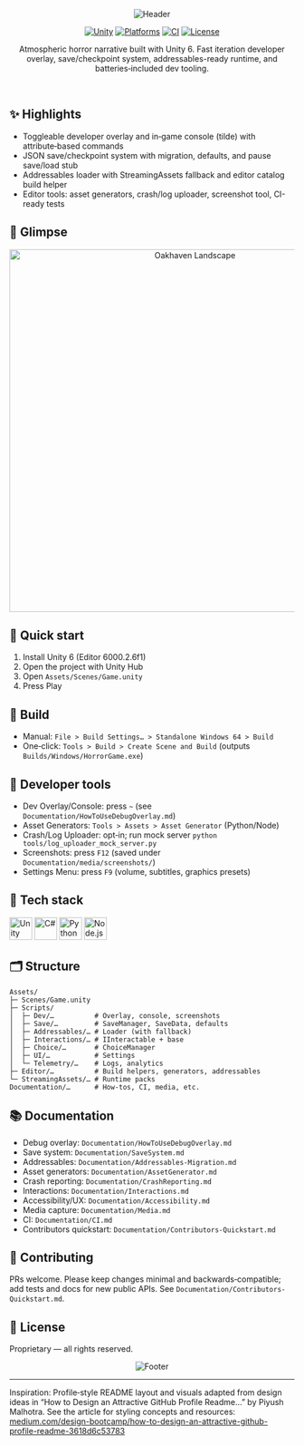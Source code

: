 <p align="center">
  <img src="https://capsule-render.vercel.app/api?type=waving&color=0:6a11cb,100:2575fc&height=140&section=header&text=Oakhaven's%20Point&fontColor=ffffff&fontSize=36&animation=fadeIn" alt="Header" />
</p>

<div align="center">

[![Unity](https://img.shields.io/badge/Unity-6000.2.6f1-000000?logo=unity&logoColor=white)](https://unity.com/releases/editor/whats-new/6000.2)
[![Platforms](https://img.shields.io/badge/Platforms-Windows%20%7C%20Android-444)](https://unity.com)
[![CI](https://github.com/Snapwave333/OakhavensPoint/actions/workflows/unity-ci.yml/badge.svg)](https://github.com/Snapwave333/OakhavensPoint/actions)
[![License](https://img.shields.io/badge/License-Proprietary-red)](#license)

</div>

<div align="center">

Atmospheric horror narrative built with Unity 6. Fast iteration developer overlay, save/checkpoint system, addressables-ready runtime, and batteries‑included dev tooling.

</div>

<br/>

## ✨ Highlights
- Toggleable developer overlay and in‑game console (tilde) with attribute‑based commands
- JSON save/checkpoint system with migration, defaults, and pause save/load stub
- Addressables loader with StreamingAssets fallback and editor catalog build helper
- Editor tools: asset generators, crash/log uploader, screenshot tool, CI-ready tests

## 📸 Glimpse
<p align="center">
  <img src="Assets/Images/oakhaven_landscape.png" alt="Oakhaven Landscape" width="640"/>
</p>

## 🚀 Quick start
1. Install Unity 6 (Editor 6000.2.6f1)
2. Open the project with Unity Hub
3. Open `Assets/Scenes/Game.unity`
4. Press Play

## 🔧 Build
- Manual: `File > Build Settings… > Standalone Windows 64 > Build`
- One‑click: `Tools > Build > Create Scene and Build` (outputs `Builds/Windows/HorrorGame.exe`)

## 🧰 Developer tools
- Dev Overlay/Console: press `~` (see `Documentation/HowToUseDebugOverlay.md`)
- Asset Generators: `Tools > Assets > Asset Generator` (Python/Node)
- Crash/Log Uploader: opt‑in; run mock server `python tools/log_uploader_mock_server.py`
- Screenshots: press `F12` (saved under `Documentation/media/screenshots/`)
- Settings Menu: press `F9` (volume, subtitles, graphics presets)

## 🧱 Tech stack
<p>
  <img src="https://cdn.jsdelivr.net/gh/devicons/devicon/icons/unity/unity-original.svg" width="40" title="Unity"/>
  <img src="https://cdn.jsdelivr.net/gh/devicons/devicon/icons/csharp/csharp-original.svg" width="40" title="C#"/>
  <img src="https://cdn.jsdelivr.net/gh/devicons/devicon/icons/python/python-original.svg" width="40" title="Python"/>
  <img src="https://cdn.jsdelivr.net/gh/devicons/devicon/icons/nodejs/nodejs-original.svg" width="40" title="Node.js"/>
</p>

## 🗂️ Structure
```
Assets/
├─ Scenes/Game.unity
├─ Scripts/
│  ├─ Dev/…          # Overlay, console, screenshots
│  ├─ Save/…         # SaveManager, SaveData, defaults
│  ├─ Addressables/… # Loader (with fallback)
│  ├─ Interactions/… # IInteractable + base
│  ├─ Choice/…       # ChoiceManager
│  ├─ UI/…           # Settings
│  └─ Telemetry/…    # Logs, analytics
├─ Editor/…          # Build helpers, generators, addressables
└─ StreamingAssets/… # Runtime packs
Documentation/…      # How‑tos, CI, media, etc.
```

## 📚 Documentation
- Debug overlay: `Documentation/HowToUseDebugOverlay.md`
- Save system: `Documentation/SaveSystem.md`
- Addressables: `Documentation/Addressables-Migration.md`
- Asset generators: `Documentation/AssetGenerator.md`
- Crash reporting: `Documentation/CrashReporting.md`
- Interactions: `Documentation/Interactions.md`
- Accessibility/UX: `Documentation/Accessibility.md`
- Media capture: `Documentation/Media.md`
- CI: `Documentation/CI.md`
- Contributors quickstart: `Documentation/Contributors-Quickstart.md`

## 🙌 Contributing
PRs welcome. Please keep changes minimal and backwards‑compatible; add tests and docs for new public APIs. See `Documentation/Contributors-Quickstart.md`.

## 📝 License
Proprietary — all rights reserved.

<p align="center">
  <img src="https://capsule-render.vercel.app/api?type=waving&color=0:2575fc,100:6a11cb&height=100&section=footer&animation=fadeIn" alt="Footer" />
</p>

---

Inspiration: Profile‑style README layout and visuals adapted from design ideas in “How to Design an Attractive GitHub Profile Readme…” by Piyush Malhotra. See the article for styling concepts and resources: [medium.com/design-bootcamp/how-to-design-an-attractive-github-profile-readme-3618d6c53783](https://medium.com/design-bootcamp/how-to-design-an-attractive-github-profile-readme-3618d6c53783)